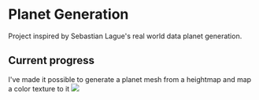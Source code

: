# Planet Generation

Project inspired by Sebastian Lague's real world data planet generation. 


## Current progress
I've made it possible to generate a planet mesh from a heightmap and map a color texture to it
![](Media/EarthHeightAndColor.gif)
